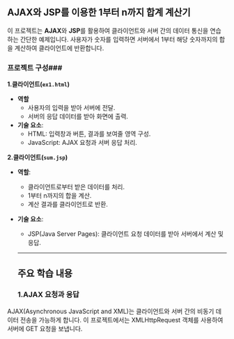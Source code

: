 ## AJAX와 JSP를 이용한 1부터 n까지 합계 계산기
이 프로젝트는 **AJAX**와 **JSP**를 활용하여 클라이언트와 서버 간의 데이터 통신을 연습하는 간단한 예제입니다. 사용자가 숫자를 입력하면 서버에서 1부터 해당 숫자까지의 합을 계산하여 클라이언트에 반환합니다.



### 프로젝트 구성###
**1.클라이언트(`ex1.html`)**
- **역할**
    - 사용자의 입력을 받아 서버에 전달.
    - 서버의 응답 데이터를 받아 화면에 출력.
- **기술 요소**:
    - HTML: 입력창과 버튼, 결과를 보여줄 영역 구성.
    - JavaScript: AJAX 요청과 서버 응답 처리.


**2.클라이언트(`sum.jsp`)**
- **역할**:
  - 클라이언트로부터 받은 데이터를 처리.
  - 1부터 n까지의 합을 계산.
  - 계산 결과를 클라이언트로 반환.
- **기술 요소**:
  - JSP(Java Server Pages): 클라이언트 요청 데이터를 받아 서버에서 계산 및 응답.
  <hr>

  ## 주요 학습 내용 ##
  ### 1.AJAX 요청과 응답
AJAX(Asynchronous JavaScript and XML)는 클라이언트와 서버 간의 비동기 데이터 전송을 가능하게 합니다. 이 프로젝트에서는 XMLHttpRequest 객체를 사용하여 서버에 GET 요청을 보냅니다.
  
  
